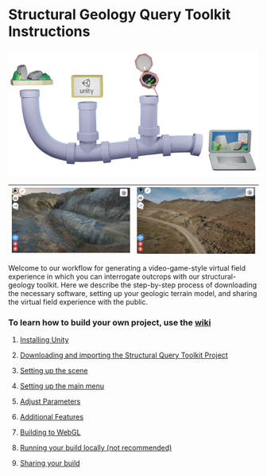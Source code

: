 
# Structural Geology Query Toolkit Instructions

![](Documentation/pipeline_2.png)



| <img src="Documentation/Whaleback.png" alt="Whaleback" style="zoom:25%;" /> | <img src="Documentation/Gastropod.png" alt="Gastropod" style="zoom: 25%;" /> |
| :----------------------------------------------------------: | :----------------------------------------------------------: |

Welcome to our workflow for generating a video-game-style virtual field experience in which you can interrogate outcrops with our structural-geology toolkit. Here we describe the step-by-step process of downloading the necessary software, setting up your geologic terrain model, and sharing the virtual field experience with the public.

### To learn how to build your own project, use the [wiki](https://github.com/UWRealityLab/StructuralQueryToolkit/wiki)

1. [Installing Unity](https://github.com/UWRealityLab/StructuralQueryToolkit/wiki/1.-Installing-Unity)

2. [Downloading and importing the Structural Query Toolkit Project](https://github.com/UWRealityLab/StructuralQueryToolkit/wiki/2.-Downloading-and-importing-the-Structural-Query-Toolkit-Project)

3. [Setting up the scene](https://github.com/UWRealityLab/StructuralQueryToolkit/wiki/3.-Setting-up-the-scene)

4. [Setting up the main menu](https://github.com/UWRealityLab/StructuralQueryToolkit/wiki/4.-Main-Menu-Template)

5. [Adjust Parameters](https://github.com/UWRealityLab/StructuralQueryToolkit/wiki/5.-Adjust-Parameters)

6. [Additional Features](https://github.com/UWRealityLab/StructuralQueryToolkit/wiki/6.-Additional-Features)

7. [Building to WebGL](https://github.com/UWRealityLab/StructuralQueryToolkit/wiki/7.-Building-to-WebGL)

8. [Running your build locally (not recommended)](https://github.com/UWRealityLab/StructuralQueryToolkit/wiki/8.-Running-your-build-locally-(not-recommended))

9. [Sharing your build](https://github.com/UWRealityLab/StructuralQueryToolkit/wiki/9.-Sharing-your-build)
  
